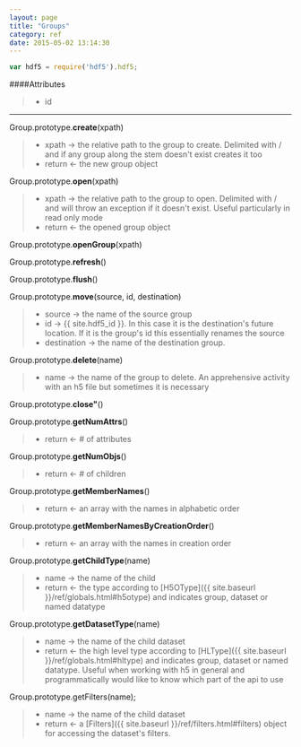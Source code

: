 ```yaml
---
layout: page
title: "Groups"
category: ref
date: 2015-05-02 13:14:30
---
```


```javascript
var hdf5 = require('hdf5').hdf5;
```
####Attributes
> 
> * id 

* * *

Group.prototype.**create**(xpath)  
> 
> * xpath &rarr; the relative path to the group to create.  Delimited with / and if any group along the stem doesn't exist creates it too
> * return &larr; the new group object

Group.prototype.**open**(xpath)  
> 
> * xpath &rarr; the relative path to the group to open.  Delimited with / and will throw an exception if it doesn't exist.  Useful particularly in read only mode
> * return &larr; the opened group object

Group.prototype.**openGroup**(xpath)  
> 

Group.prototype.**refresh**()  
> 

Group.prototype.**flush**()  
> 

Group.prototype.**move**(source, id, destination)  
> 
> * source &rarr; the name of the source group
> * id &rarr; {{ site.hdf5_id }}. In this case it is the destination's future location.  If it is the group's id this essentially renames the source
> * destination &rarr; the name of the destination group.

Group.prototype.**delete**(name)  
> 
> * name &rarr; the name of the group to delete. An apprehensive activity with an h5 file but sometimes it is necessary

Group.prototype.**close"**()  
> 

Group.prototype.**getNumAttrs**()  
> 
> * return &larr; # of attributes

Group.prototype.**getNumObjs**()  
> 
> * return &larr; # of children

Group.prototype.**getMemberNames**()  
> 
> * return &larr; an array with the names in alphabetic order

Group.prototype.**getMemberNamesByCreationOrder**()  
> 
> * return &larr; an array with the names in creation order

Group.prototype.**getChildType**(name)  
> 
> * name &rarr; the name of the child
> * return &larr; the type according to [H5OType]({{ site.baseurl }}/ref/globals.html#h5otype) and indicates group, dataset or  named datatype

Group.prototype.**getDatasetType**(name)  
> 
> * name &rarr; the name of the child dataset
> * return &larr; the high level type according to [HLType]({{ site.baseurl }}/ref/globals.html#hltype) and indicates group, dataset or  named datatype.
>   Useful when working with h5 in general and programmatically would like to know which part of the api to use

Group.prototype.getFilters(name);
> 
> * name &rarr; the name of the child dataset
> * return &larr; a [Filters]({{ site.baseurl }}/ref/filters.html#filters) object for accessing the dataset's filters.
